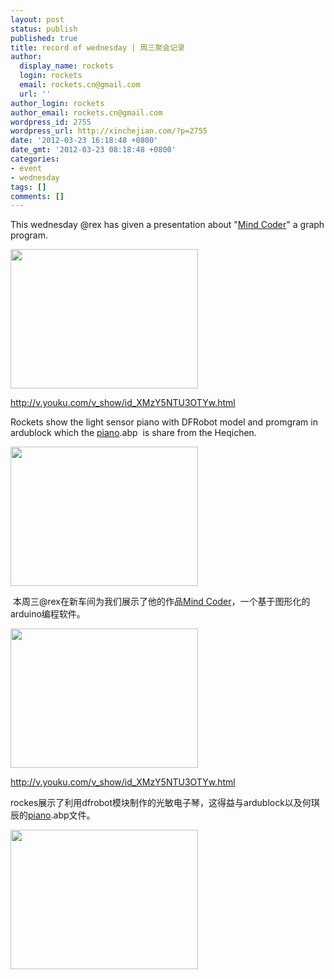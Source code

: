 ```yaml
---
layout: post
status: publish
published: true
title: record of wednesday | 周三聚会记录
author:
  display_name: rockets
  login: rockets
  email: rockets.cn@gmail.com
  url: ''
author_login: rockets
author_email: rockets.cn@gmail.com
wordpress_id: 2755
wordpress_url: http://xinchejian.com/?p=2755
date: '2012-03-23 16:18:48 +0800'
date_gmt: '2012-03-23 08:18:48 +0800'
categories:
- event
- wednesday
tags: []
comments: []
---
```

<p><!--:en-->This wednesday @rex has given a presentation about "<a href="http://xinchejian.com/2012/03/23/record-of-wednesday/mind-coder/" rel="attachment wp-att-2756">Mind Coder</a>" a graph program.</p>
<p><a href="http://xinchejian.com/2012/03/23/record-of-wednesday/mind-coder-2/" rel="attachment wp-att-2757"><img class="alignnone size-medium wp-image-2757" title="mind coder" src="http://xinchejian.com/wp-content/uploads/2012/03/mind-coder-300x223.jpg" alt="" width="300" height="223" /></a></p>
<p><a href="http://v.youku.com/v_show/id_XMzY5NTU3OTYw.html">http://v.youku.com/v_show/id_XMzY5NTU3OTYw.html</a></p>
<p>Rockets show the light sensor piano with DFRobot model and promgram in ardublock which the <a href="http://xinchejian.com/2012/03/23/record-of-wednesday/piano-2/" rel="attachment wp-att-2763">piano</a>.abp&nbsp; is share from the Heqichen.</p>
<p><a href="http://xinchejian.com/2012/03/23/record-of-wednesday/piano/" rel="attachment wp-att-2758"><img class="alignnone size-medium wp-image-2758" title="piano" src="http://xinchejian.com/wp-content/uploads/2012/03/piano-300x223.jpg" alt="" width="300" height="223" /></a></p>
<p>&nbsp;<!--:--><!--:zh-->本周三@rex在新车间为我们展示了他的作品<a href="http://xinchejian.com/2012/03/23/record-of-wednesday/mind-coder/" rel="attachment wp-att-2756">Mind Coder</a>，一个基于图形化的arduino编程软件。</p>
<p><img title="mind coder" src="http://xinchejian.com/wp-content/uploads/2012/03/mind-coder-300x223.jpg" alt="" width="300" height="223" /></p>
<p><a href="http://v.youku.com/v_show/id_XMzY5NTU3OTYw.html">http://v.youku.com/v_show/id_XMzY5NTU3OTYw.html</a></p>
<p>rockes展示了利用dfrobot模块制作的光敏电子琴，这得益与ardublock以及何琪辰的<a href="http://xinchejian.com/2012/03/23/record-of-wednesday/piano-2/" rel="attachment wp-att-2763">piano</a>.abp文件。</p>
<p><img title="piano" src="http://xinchejian.com/wp-content/uploads/2012/03/piano-300x223.jpg" alt="" width="300" height="223" /><!--:--></p>
